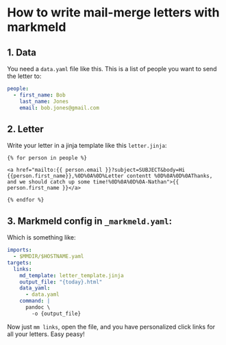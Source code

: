 # How to write mail-merge letters with markmeld

## 1. Data

You need a `data.yaml` file like this. This is a list of people you want to send the letter to:

```yaml
people:
  - first_name: Bob
    last_name: Jones
    email: bob.jones@gmail.com
```

## 2. Letter

Write your letter in a jinja template like this `letter.jinja`:

```jinja
{% for person in people %}

<a href="mailto:{{ person.email }}?subject=SUBJECT&body=Hi {{person.first_name}},%0D%0A%0D%Letter contentt %0D%0A%0D%0AThanks, and we should catch up some time!%0D%0A%0D%0A-Nathan">{{ person.first_name }}</a>

{% endfor %}
```

## 3. Markmeld config in `_markmeld.yaml`:

Which is something like:

```yaml
imports:
  - $MMDIR/$HOSTNAME.yaml
targets:
  links:
    md_template: letter_template.jinja
    output_file: "{today}.html"
    data_yaml:
      - data.yaml
    command: |
      pandoc \
        -o {output_file}
```

Now just `mm links`, open the file, and you have personalized click links for all your letters. Easy peasy!
